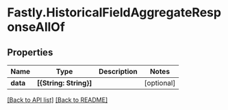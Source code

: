 # Fastly.HistoricalFieldAggregateResponseAllOf

## Properties

Name | Type | Description | Notes
------------ | ------------- | ------------- | -------------
**data** | **[{String: String}]** |  | [optional] 


[[Back to API list]](../../README.md#endpoints) [[Back to README]](../../README.md)
